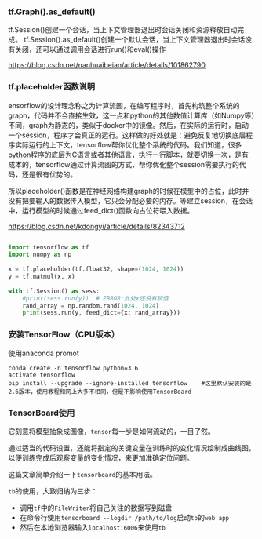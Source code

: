 

### tf.Graph().as_default()

tf.Session()创建一个会话，当上下文管理器退出时会话关闭和资源释放自动完成。 tf.Session().as_default()创建一个默认会话，当上下文管理器退出时会话没有关闭，还可以通过调用会话进行run()和eval()操作

https://blog.csdn.net/nanhuaibeian/article/details/101862790



### tf.placeholder函数说明

ensorflow的设计理念称之为计算流图，在编写程序时，首先构筑整个系统的graph，代码并不会直接生效，这一点和python的其他数值计算库（如Numpy等）不同，graph为静态的，类似于docker中的镜像。然后，在实际的运行时，启动一个session，程序才会真正的运行。这样做的好处就是：避免反复地切换底层程序实际运行的上下文，tensorflow帮你优化整个系统的代码。我们知道，很多python程序的底层为C语言或者其他语言，执行一行脚本，就要切换一次，是有成本的，tensorflow通过计算流图的方式，帮你优化整个session需要执行的代码，还是很有优势的。

   所以placeholder()函数是在神经网络构建graph的时候在模型中的占位，此时并没有把要输入的数据传入模型，它只会分配必要的内存。等建立session，在会话中，运行模型的时候通过feed_dict()函数向占位符喂入数据。

https://blog.csdn.net/kdongyi/article/details/82343712

```python

import tensorflow as tf
import numpy as np
 
x = tf.placeholder(tf.float32, shape=(1024, 1024))
y = tf.matmul(x, x)
 
with tf.Session() as sess:
    #print(sess.run(y))  # ERROR:此处x还没有赋值
    rand_array = np.random.rand(1024, 1024)
    print(sess.run(y, feed_dict={x: rand_array}))

```







### 安装TensorFlow（CPU版本）

使用anaconda promot

```
conda create -n tensorflow python=3.6
activate tensorflow
pip install --upgrade --ignore-installed tensorflow    #这里默认安装的是2.6版本，使用教程和网上大多不相同，但是不影响使用TensorBoard
```







### TensorBoard使用

它刻意将模型抽象成图像，`tensor`每一步是如何流动的，一目了然。

通过适当的代码设置，还能将指定的关键变量在训练时的变化情况绘制成曲线图，以便训练完成后观察变量的变化情况，来更加准确定位问题。

这篇文章简单介绍一下`tensorboard`的基本用法。



`tb`的使用，大致归纳为三步：

- 调用`tf`中的`FileWriter`将自己关注的数据写到磁盘
- 在命令行使用`tensorboard --logdir /path/to/log`启动`tb`的`web app`
- 然后在本地浏览器输入`localhost:6006`来使用`tb`

